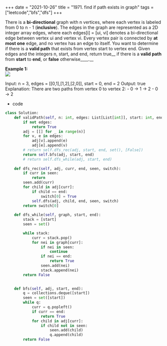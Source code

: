 +++
date = "2021-10-26"
title = "1971. find if path exists in graph"
tags = ["leetcode","bfs","dfs"]
+++

There is a **bi-directional** graph with n vertices, where each vertex is labeled from 0 to n - 1 (**inclusive**). The edges in the graph are represented as a 2D integer array edges, where each edges[i] = [ui, vi] denotes a bi-directional edge between vertex ui and vertex vi. Every vertex pair is connected by **at most one** edge, and no vertex has an edge to itself.
You want to determine if there is a **valid path** that exists from vertex start to vertex end.
Given edges and the integers n, start, and end, return true__ if there is a **valid path** from __start__ to __end__, or __false__ otherwise____.__
 
**Example 1:**  
![](https://assets.leetcode.com/uploads/2021/08/14/validpath-ex1.png)

Input: n = 3, edges = [[0,1],[1,2],[2,0]], start = 0, end = 2 Output: true Explanation: There are two paths from vertex 0 to vertex 2: - 0 → 1 → 2 - 0 → 2

- code
```py
class Solution:
    def validPath(self, n: int, edges: List[List[int]], start: int, end: int) -> bool:
        if not edges:
            return True
        adj = [[] for _ in range(n)]
        for v, e in edges:
            adj[v].append(e)
            adj[e].append(v)
        # return self.dfs_rec(adj, start, end, set(), [False])
        return self.bfs(adj, start, end)
        # return self.dfs_while(adj, start, end)
    
    def dfs_rec(self, adj, curr, end, seen, switch):
        if curr in seen:
            return
        seen.add(curr)
        for child in adj[curr]:
            if child == end:
                switch[0] = True
            self.dfs(adj, child, end, seen, switch)
        return switch[0]
    
    def dfs_while(self, graph, start, end):
        stack = [start]
        seen = set()

        while stack:
            curr = stack.pop()
            for nei in graph[curr]:
                if nei in seen:
                    continue
                if nei == end:
                    return True
                seen.add(nei)
                stack.append(nei)
        return False

    
    def bfs(self, adj, start, end):
        q = collections.deque([start])
        seen = set([start])
        while q:
            curr = q.popleft()
            if curr == end:
                return True
            for child in adj[curr]:
                if child not in seen:
                    seen.add(child)
                    q.append(child)
        return False

```
